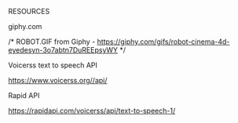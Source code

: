RESOURCES

giphy.com

/* ROBOT.GIF from Giphy - https://giphy.com/gifs/robot-cinema-4d-eyedesyn-3o7abtn7DuREEpsyWY */


Voicerss text to speech API

https://www.voicerss.org//api/


Rapid API

https://rapidapi.com/voicerss/api/text-to-speech-1/
